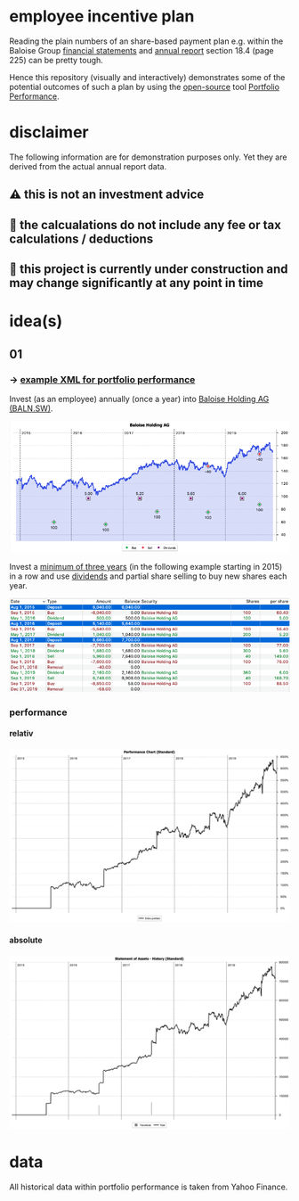 # employee incentive plan

Reading the plain numbers of an share-based payment plan e.g. within the Baloise Group [financial statements](https://www.baloise.com/en/home/investors/publications/financial-statements.html) and [annual report](https://www.baloise.com/dam/baloise-com/documents/de/publikationen/jahresabschluss/2018/annual-report-baloise-group-2018.pdf) section 18.4 (page 225) can be pretty tough.

Hence this repository (visually and interactively) demonstrates some of the potential outcomes of such a plan by using the [open-source](https://en.wikipedia.org/wiki/Open_source) tool [Portfolio Performance](https://www.portfolio-performance.info).

# disclaimer

The following information are for demonstration purposes only. Yet they are derived from the actual annual report data.

## ⚠️ this is not an investment advice

## 💯 the calcualations do not include any fee or tax calculations / deductions

## 🚧 this project is currently under construction and may change significantly at any point in time

# idea(s)

## 01

### → [example XML for portfolio performance](eip/portfolio-performance.xml)

Invest (as an employee) annually (once a year) into [Baloise Holding AG (BALN.SW)](https://finance.yahoo.com/quote/BALN.SW/profile/).

![](eip/idea/01/00.png)

Invest a [minimum of three years](https://en.wikipedia.org/wiki/Lock-up_period) (in the following example starting in 2015) in a row and use [dividends](https://en.wikipedia.org/wiki/Dividend) and partial share selling to buy new shares each year.

![](eip/idea/01/01.png)

### performance

#### relativ
![](eip/idea/01/02.png)
#### absolute
![](eip/idea/01/03.png)

# data

All historical data within portfolio performance is taken from Yahoo Finance.
